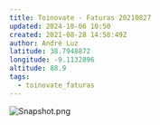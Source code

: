 ```yaml
---
title: Toinovate - Faturas 20210827
updated: 2024-10-06 10:50
created: 2021-08-28 14:58:49Z
author: André Luz
latitude: 38.7948872
longitude: -9.1132896
altitude: 88.9
tags:
  - toinovate_faturas
---
```


![Snapshot.png](Snapshot-2.png)